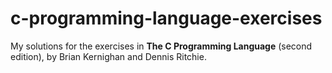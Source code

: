 # c-programming-language-exercises

My solutions for the exercises in **The C Programming Language** (second edition), by Brian Kernighan and Dennis Ritchie.
